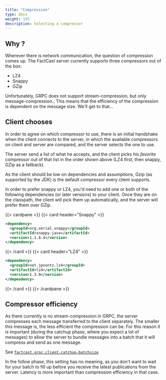 ```yaml
---
title: "Compression"
type: docs
weight: 155
description: Selecting a compressor 
---
```


## Why ?

Wherever there is network communication, the question of compression comes up. The FactCast server currently supports 
three compressors out of the box:

* LZ4
* Snappy
* GZip

Unfortunately, GRPC does not support stream-compression, but only message-compression., This means that the
efficiency of the compression is dependent on the message size. We'll get to that...

## Client chooses

In order to agree on which compressor to use, there is an initial handshake when the client connects to the server,
in which the available compressors on client and server are compared, and the server selects the one to use.

The server send a list of what he accepts, and the client picks his *favorite* compressor out of that list in the order
shown above (LZ4 first, then snappy, GZip as a fallback).

As the client should be low on dependencies and assumptions, Gzip (as supported by the JDK) is the default compressor 
every client supports.

In order to prefer snappy or LZ4, you'd need to add one or both of the following dependencies (or later versions) 
to your client. Once they are on the classpath, the client will pick them up automatically, and the server will
prefer them over GZip.

{{< cardpane >}}
{{< card header="Snappy" >}}
```xml
<dependency>
  <groupId>org.xerial.snappy</groupId>
  <artifactId>snappy-java</artifactId>
  <version>1.1.8.4</version>
</dependency>
```
{{< /card >}}
{{< card header="LZ4" >}}
```xml
<dependency>
  <groupId>net.jpountz.lz4</groupId>
  <artifactId>lz4</artifactId>
  <version>1.3.0</version>
</dependency>
```
{{< /card >}}
{{< /cardpane >}}

## Compressor efficiency

As there currently is no stream-compression in GRPC, the server compresses each message transferred to the client separately. 
The smaller this message is, the less efficient the compression can be. For this reason it is important (during the 
catchup phase, where you expect a lot of messages) to allow the server to bundle messages into a batch that it will 
compress and send as one message.

See [`factcast.grpc.client.catchup-batchsize`](/setup/properties/#factcast-client-specific)

In the follow phase, this setting has no meaning, as you don't want to wait for your batch to fill up before you receive 
the latest publications from the server. Latency is more important than compression efficiency in that case.  



 

